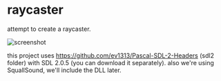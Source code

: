 raycaster
========
attempt to create a raycaster.

![screenshot](http://i.giphy.com/l0Exd45hmCKmoXkSQ.gif)

this project uses https://github.com/ev1313/Pascal-SDL-2-Headers (sdl2 folder) with SDL 2.0.5 (you can download it separately). also we're using SquallSound, we'll include the DLL later.
